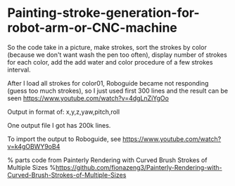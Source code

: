 # Painting-stroke-generation-for-robot-arm-or-CNC-machine

So the code take in a picture, make strokes, sort the strokes by color (because we don't want wash the pen too often), display number of strokes for each color, add the add water and color procedure of a few strokes interval. 

After I load all strokes for color01, Roboguide became not responding (guess too much strokes), so I just used first 300 lines and the result can be seen
https://www.youtube.com/watch?v=4dgLnZiYgOo

Output in format of: x,y,z,yaw,pitch,roll

One output file I got has 200k lines.

To import the output to Roboguide, see
https://www.youtube.com/watch?v=k4gOBWY9oB4

% parts code from Painterly Rendering with Curved Brush Strokes of Multiple Sizes
%https://github.com/fionazeng3/Painterly-Rendering-with-Curved-Brush-Strokes-of-Multiple-Sizes

